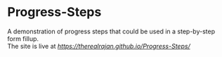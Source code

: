 # Progress-Steps
A demonstration of progress steps that could be used in a step-by-step form fillup. <br>
The site is live at *https://therealrajan.github.io/Progress-Steps/*
